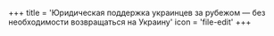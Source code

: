 +++
title = 'Юридическая поддержка украинцев за рубежом — без необходимости возвращаться на Украину'
icon = 'file-edit'
+++
